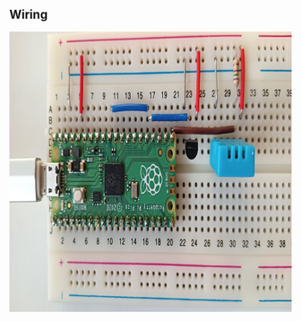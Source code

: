 ## Wiring

<p align="center">
  <img width="1600" height="500" src="https://github.com/rumenski11/Raspberry-Pi-Pico/blob/main/Documents/humidity_schematic.jpg">
</p>
